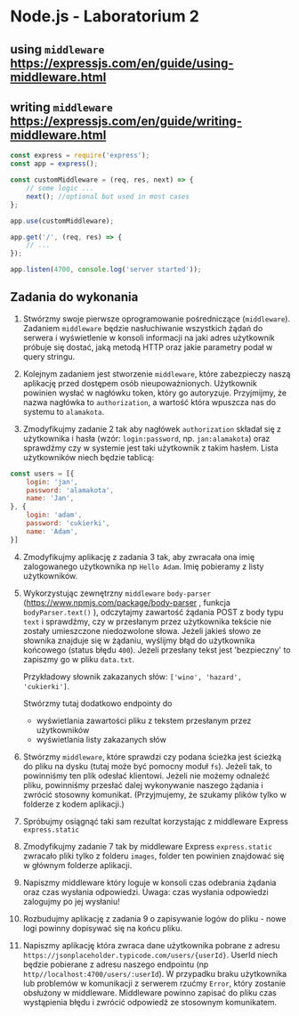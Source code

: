 # Node.js - Laboratorium 2

## using `middleware` https://expressjs.com/en/guide/using-middleware.html
## writing `middleware` https://expressjs.com/en/guide/writing-middleware.html


```javascript
const express = require('express');
const app = express();

const customMiddleware = (req, res, next) => {
    // some logic ...
    next(); //optional but used in most cases 
};

app.use(customMiddleware);

app.get('/', (req, res) => {
    // ...
});

app.listen(4700, console.log('server started'));
```
## Zadania do wykonania

1. Stwórzmy swoje pierwsze oprogramowanie pośredniczące (`middleware`). Zadaniem `middleware` będzie nasłuchiwanie wszystkich żądań do serwera i wyświetlenie w konsoli informacji na jaki adres użytkownik próbuje się dostać, jaką metodą HTTP oraz jakie parametry podał w query stringu.

2. Kolejnym zadaniem jest stworzenie `middleware`, które zabezpieczy naszą aplikację przed dostępem osób nieupoważnionych. Użytkownik powinien wysłać w nagłówku token, który go autoryzuje.
Przyjmijmy, że nazwa nagłówka to `authorization`, a wartość która wpuszcza nas do systemu to `alamakota`.

3. Zmodyfikujmy zadanie 2 tak aby nagłówek `authorization` składał się z użytkownika i hasła (wzór: `login:password`, np. `jan:alamakota`) oraz sprawdźmy czy w systemie jest taki użytkownik z takim hasłem.
Lista użytkowników niech będzie tablicą:
```javascript
const users = [{
    login: 'jan',
    password: 'alamakota',
    name: 'Jan',
}, {
    login: 'adam',
    password: 'cukierki',
    name: 'Adam',
}]
```

4. Zmodyfikujmy aplikację z zadania 3 tak, aby zwracała ona imię zalogowanego użytkownika np `Hello Adam`. Imię pobieramy z listy użytkowników.

5. Wykorzystując zewnętrzny `middleware` `body-parser` (https://www.npmjs.com/package/body-parser , funkcja `bodyParser.text()` ), odczytajmy zawartość żądania POST z body typu `text` i sprawdźmy, czy w przesłanym przez użytkownika tekście nie zostały umieszczone niedozwolone słowa. Jeżeli jakieś słowo ze słownika znajduje się w żądaniu, wyślijmy błąd do użytkownika końcowego (status błędu `400`). Jeżeli przesłany tekst jest 'bezpieczny' to zapiszmy go w pliku `data.txt`.

    Przykładowy słownik zakazanych słów: `['wino', 'hazard', 'cukierki']`. 

    Stwórzmy tutaj dodatkowo endpointy do
    - wyświetlania zawartości pliku z tekstem przesłanym przez użytkowników
    - wyświetlania listy zakazanych słów

6. Stwórzmy `middleware`, które sprawdzi czy podana ścieżka jest ścieżką do pliku na dysku (tutaj może być pomocny moduł `fs`). Jeżeli tak, to powinniśmy ten plik odesłać klientowi. Jeżeli nie możemy odnaleźć pliku, powinniśmy przesłać dalej wykonywanie naszego żądania i zwrócić stosowny komunikat. (Przyjmujemy, że szukamy plików tylko w folderze z kodem aplikacji.)

7. Spróbujmy osiągnąć taki sam rezultat korzystając z middleware Express `express.static`

8. Zmodyfikujmy zadanie 7 tak by middleware Express `express.static` zwracało pliki tylko z folderu `images`, folder ten powinien znajdować się w głównym folderze aplikacji.

9. Napiszmy middleware który loguje w konsoli czas odebrania żądania oraz czas wysłania odpowiedzi. Uwaga: czas wysłania odpowiedzi zalogujmy po jej wysłaniu!

10. Rozbudujmy aplikację z zadania 9 o zapisywanie logów do pliku - nowe logi powinny dopisywać się na końcu pliku.

11. Napiszmy aplikację która zwraca dane użytkownika pobrane z adresu `https://jsonplaceholder.typicode.com/users/{userId}`. UserId niech będzie pobierane z adresu naszego endpointu (np `http//localhost:4700/users/:userId`). W przypadku braku użytkownika lub problemów w komunikacji z serwerem rzućmy `Error`, który zostanie obsłużony w middleware. Middleware powinno zapisać do pliku czas wystąpienia błędu i zwrócić odpowiedź ze stosownym komunikatem.
